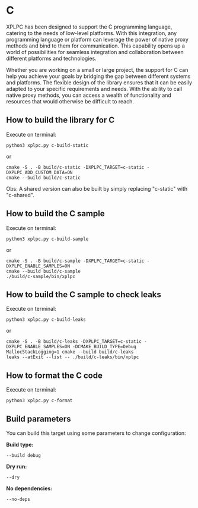 # C

XPLPC has been designed to support the C programming language, catering to the needs of low-level platforms. With this integration, any programming language or platform can leverage the power of native proxy methods and bind to them for communication. This capability opens up a world of possibilities for seamless integration and collaboration between different platforms and technologies.

Whether you are working on a small or large project, the support for C can help you achieve your goals by bridging the gap between different systems and platforms. The flexible design of the library ensures that it can be easily adapted to your specific requirements and needs. With the ability to call native proxy methods, you can access a wealth of functionality and resources that would otherwise be difficult to reach.

## How to build the library for C

Execute on terminal:

    python3 xplpc.py c-build-static

or

    cmake -S . -B build/c-static -DXPLPC_TARGET=c-static -DXPLPC_ADD_CUSTOM_DATA=ON
    cmake --build build/c-static

Obs: A shared version can also be built by simply replacing "c-static" with "c-shared".

## How to build the C sample

Execute on terminal:

    python3 xplpc.py c-build-sample

or

    cmake -S . -B build/c-sample -DXPLPC_TARGET=c-static -DXPLPC_ENABLE_SAMPLES=ON
    cmake --build build/c-sample
    ./build/c-sample/bin/xplpc

## How to build the C sample to check leaks

Execute on terminal:

    python3 xplpc.py c-build-leaks

or

    cmake -S . -B build/c-leaks -DXPLPC_TARGET=c-static -DXPLPC_ENABLE_SAMPLES=ON -DCMAKE_BUILD_TYPE=Debug
    MallocStackLogging=1 cmake --build build/c-leaks
    leaks --atExit --list -- ./build/c-leaks/bin/xplpc

## How to format the C code

Execute on terminal:

    python3 xplpc.py c-format

## Build parameters

You can build this target using some parameters to change configuration:

**Build type:**

    --build debug

**Dry run:**

    --dry

**No dependencies:**

    --no-deps
